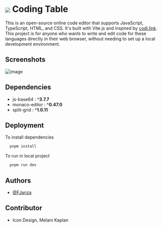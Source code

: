 
# <img src="https://github.com/FJanza/coding-table/assets/62725867/971435bb-6b0c-426a-97a5-422f6cb05cd8" align="center"> Coding Table 

This is an open-source online code editor that supports JavaScript, TypeScript, HTML, and CSS. It's built with Vite.js and inspired by [codi.link](https://github.com/midudev/codi.link). This project is for anyone who wants to write and edit code for these languages directly in their web browser, without needing to set up a local development environment.

## Screenshots

![image](https://github.com/FJanza/coding-table/assets/62725867/c0587c48-e97d-4214-8c2c-24ec7f1bea8b)


## Dependencies
*   js-base64 : **^3.7.7**
*   monaco-editor : **^0.47.0**
*   split-grid : **^1.0.11**
## Deployment

To install dependencies

```bash
  pnpm install
```

To run in local project 

```bash
  pnpm run dev
```


## Authors

- [@FJanza](https://github.com/FJanza)

## Contributor

- Icon Design, Melani Kaplan

